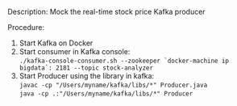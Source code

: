Description:
Mock the real-time stock price Kafka producer
	
Procedure:
1. Start Kafka on Docker
2. Start consumer in Kafka console:  
	```./kafka-console-consumer.sh --zookeeper `docker-machine ip bigdata`: 2181 --topic stock-analyzer```
3. Start Producer using the library in kafka:  
	```javac -cp "/Users/myname/kafka/libs/*" Producer.java```  
	```java -cp .:"/Users/myname/kafka/libs/*" Producer```